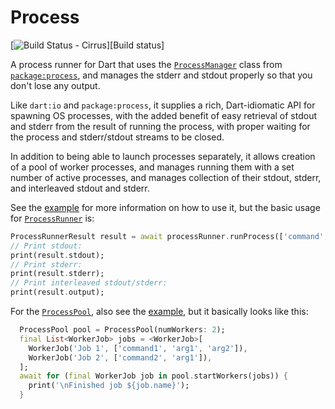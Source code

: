 # Process

[![Build Status - Cirrus][]][Build status]

A process runner for Dart that uses the
[`ProcessManager`](https://github.com/google/process.dart/blob/master/lib/src/interface/process_manager.dart#L21)
class from [`package:process`](https://pub.dev/packages/process), and manages
the stderr and stdout properly so that you don't lose any output.

Like `dart:io` and `package:process`, it supplies a rich, Dart-idiomatic API for
spawning OS processes, with the added benefit of easy retrieval of stdout and
stderr from the result of running the process, with proper waiting for the
process and stderr/stdout streams to be closed.

In addition to being able to launch processes separately, it allows creation of
a pool of worker processes, and manages running them with a set number of active
processes, and manages collection of their stdout, stderr, and interleaved
stdout and stderr.

See the [example](example/) for more information on how to use it, but the basic
usage for [`ProcessRunner`](lib/process_runner_impl.dart) is:

```dart
ProcessRunnerResult result = await processRunner.runProcess(['command', 'arg1', 'arg2']);
// Print stdout:
print(result.stdout);
// Print stderr:
print(result.stderr);
// Print interleaved stdout/stderr:
print(result.output);
```

For the [`ProcessPool`](lib/process_pool.dart), also see the [example](example), but it basically looks like this:

```dart
  ProcessPool pool = ProcessPool(numWorkers: 2);
  final List<WorkerJob> jobs = <WorkerJob>[
    WorkerJob('Job 1', ['command1', 'arg1', 'arg2']),
    WorkerJob('Job 2', ['command2', 'arg1']),
  ];
  await for (final WorkerJob job in pool.startWorkers(jobs)) {
    print('\nFinished job ${job.name}');
  }
```

[Build Status - Cirrus]: https://api.cirrus-ci.com/github/google/process_runner.svg
